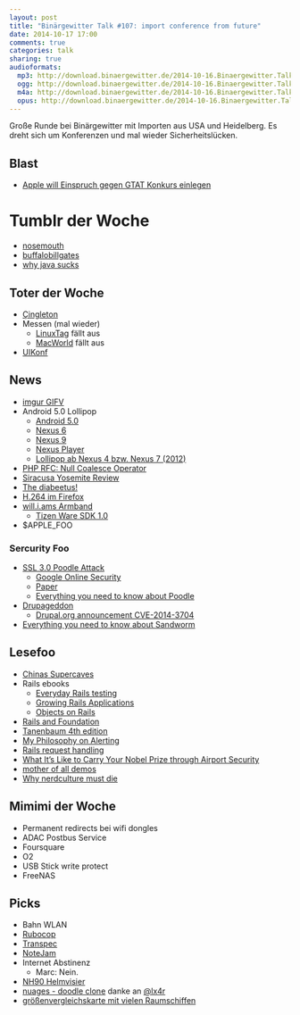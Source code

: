 ```yaml
---
layout: post
title: "Binärgewitter Talk #107: import conference from future"
date: 2014-10-17 17:00
comments: true
categories: talk
sharing: true
audioformats:
  mp3: http://download.binaergewitter.de/2014-10-16.Binaergewitter.Talk.107.mp3
  ogg: http://download.binaergewitter.de/2014-10-16.Binaergewitter.Talk.107.ogg
  m4a: http://download.binaergewitter.de/2014-10-16.Binaergewitter.Talk.107.m4a
  opus: http://download.binaergewitter.de/2014-10-16.Binaergewitter.Talk.107.opus
---
```

Große Runde bei Binärgewitter mit Importen aus USA und Heidelberg. Es dreht sich um Konferenzen und mal wieder Sicherheitslücken.

## Blast

- [Apple will Einspruch gegen GTAT Konkurs einlegen]( http://arstechnica.com/apple/2014/10/apple-asks-court-to-let-it-privately-object-to-sapphire-partners-bankruptcy/ )

# Tumblr der Woche

- [nosemouth]( http://nosemouth.com/ )
- [buffalobillgates]( http://buffalobillgates.tumblr.com/ )
- [why java sucks]( http://whyjavasucks.com/ )

## Toter der Woche

- [Çingleton]( http://cingleton.com/ )
- Messen (mal wieder)
    * [LinuxTag]( http://www.heise.de/open/meldung/LinuxTag-faellt-2015-aus-2426450.html ) fällt aus
    * [MacWorld]( http://www.macworld.com/article/2833480/macworld-iworld-on-hiatus-no-show-in-2015.html ) fällt aus
- [UIKonf]( http://new.uikonf.com/ )

## News

- [imgur GIFV]( http://imgur.com/blog/2014/10/09/introducing-gifv/ )
- Android 5.0 Lollipop
    * [Android 5.0]( https://android.com/versions/lollipop-5-0/ )
    * [Nexus 6]( http://www.google.com/nexus/6/ )
    * [Nexus 9]( http://google.com/nexus/9/ )
    * [Nexus Player]( http://www.google.com/nexus/player/ )
    * [Lollipop ab Nexus 4 bzw. Nexus 7 (2012)]( http://arstechnica.com/gadgets/2014/10/all-current-nexuses-including-nexus-4-and-2012-nexus-7-will-get-lollipop/ )
- [PHP RFC: Null Coalesce Operator]( https://wiki.php.net/rfc/isset_ternary )
- [Siracusa Yosemite Review]( https://twitter.com/siracusa/status/521726784803733504 )
- [The diabeetus!]( http://hsci.harvard.edu/news/stem-cells-billions-human-insulin-producing-cells )
- [H.264 im Firefox](http://www.heise.de/newsticker/meldung/Firefox-33-integriert-Ciscos-offenen-H-264-Codec-2424180.html )
- [will.i.ams Armband]( http://techcrunch.com/2014/10/15/will-i-ams-new-wearable-can-call-and-text-without-a-phone/?ncid=rss )
    * [Tizen Ware SDK 1.0]( http://www.pro-linux.de/news/1/21588/sdk-von-tizen-fuer-wearables-in-version-10-vorgestellt.html )
- $APPLE_FOO

### Sercurity Foo

- [SSL 3.0 Poodle Attack]( http://arstechnica.com/security/2014/10/ssl-broken-again-in-poodle-attack/ )
    * [Google Online Security]( http://googleonlinesecurity.blogspot.de/2014/10/this-poodle-bites-exploiting-ssl-30.html )
    * [Paper]( https://www.openssl.org/~bodo/ssl-poodle.pdf )
    * [Everything you need to know about Poodle]( http://www.troyhunt.com/2014/10/everything-you-need-to-know-about.html )
- [Drupageddon]( http://www.heise.de/newsticker/meldung/Update-fuer-Drupal-7-schliesst-Worst-Case-Sicherheitsluecke-2425878.html )
    * [Drupal.org announcement CVE-2014-3704]( https://www.drupal.org/SA-CORE-2014-005 )
- [Everything you need to know about Sandworm]( http://nakedsecurity.sophos.com/2014/10/15/the-sandworm-malware-what-you-need-to-know/ )

## Lesefoo

- [Chinas Supercaves]( http://www.nationalgeographic.com/china-caves/ )
- Rails ebooks
    * [Everyday Rails testing]( https://leanpub.com/everydayrailsrspec )
    * [Growing Rails Applications]( https://leanpub.com/growing-rails )
    * [Objects on Rails]( http://objectsonrails.com/ )
- [Rails and Foundation]( http://www.gotealeaf.com/blog/rails-and-foundation-part-1 )    
- [Tanenbaum 4th edition]( http://www.pearsonhighered.com/educator/product/Modern-Operating-Systems/9780133591620.page )
- [My Philosophy on Alerting]( https://docs.google.com/document/d/199PqyG3UsyXlwieHaqbGiWVa8eMWi8zzAn0YfcApr8Q/edit )
- [Rails request handling]( http://blog.siami.fr/diving-in-rails-the-request-handling )
- [What It’s Like to Carry Your Nobel Prize through Airport Security]( http://blogs.scientificamerican.com/observations/2014/10/10/nobel-prize-airport-security/ )
- [mother of all demos]( https://www.youtube.com/watch?v=yJDv-zdhzMY )
- [Why nerdculture must die]( http://petewarden.com/2014/10/05/why-nerd-culture-must-die/ )

## Mimimi der Woche

- Permanent redirects bei wifi dongles
- ADAC Postbus Service
- Foursquare
- O2
- USB Stick write protect
- FreeNAS

## Picks

- Bahn WLAN
- [Rubocop]( https://github.com/bbatsov/rubocop )
- [Transpec]( https://github.com/yujinakayama/transpec )
- [NoteJam]( https://github.com/komarserjio/notejam/ )
- Internet Abstinenz
    * Marc: Nein.
- [NH90 Helmvisier]( http://www.spiegel.de/politik/deutschland/bundeswehr-probleme-bei-hubschrauber-nh90-a-997301.html )
- [nuages - doodle clone](https://nuages.domainepublic.net/ ) danke an [@lx4r]( https://twitter.com/lx4r )
- [größenvergleichskarte mit vielen Raumschiffen](http://dirkloechel.deviantart.com/art/Size-Comparison-Science-Fiction-Spaceships-398790051 )


